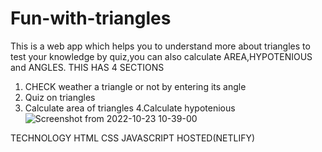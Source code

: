 # Fun-with-triangles
This is a web app which helps you to understand more about triangles to test your knowledge by quiz,you can 
also calculate AREA,HYPOTENIOUS and ANGLES.
THIS HAS 4 SECTIONS
1. CHECK weather a triangle or not by entering its angle
2. Quiz on triangles
3. Calculate area of triangles
4.Calculate hypotenious![Screenshot from 2022-10-23 10-39-00](https://user-images.githubusercontent.com/84988287/197375066-2cf6034c-5405-4b13-921e-2541aa956c01.png)




TECHNOLOGY
HTML
CSS 
JAVASCRIPT
HOSTED(NETLIFY)
